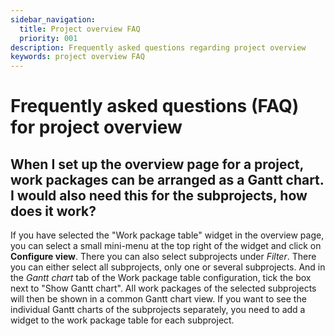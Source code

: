 ```yaml
---
sidebar_navigation:
  title: Project overview FAQ
  priority: 001
description: Frequently asked questions regarding project overview
keywords: project overview FAQ
---
```


# Frequently asked questions (FAQ) for project overview

## When I set up the overview page for a project, work packages can be arranged as a Gantt chart. I would also need this for the subprojects, how does it work?

If you have selected the "Work package table" widget in the overview page, you can select a small mini-menu at the top right of the widget and click on **Configure view**. There you can also select subprojects under *Filter*. There you can either select all subprojects, only one or several subprojects. And in the *Gantt chart* tab of the Work package table configuration, tick the box next to "Show Gantt chart". All work packages of the selected subprojects will then be shown in a common Gantt chart view.
If you want to see the individual Gantt charts of the subprojects separately, you need to add a widget to the work package table for each subproject.
